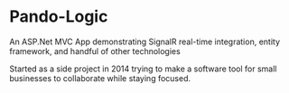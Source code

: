 Pando-Logic
===========
An ASP.Net MVC App demonstrating SignalR real-time integration, entity framework, and handful of other technologies

Started as a side project in 2014 trying to make a software tool for small businesses to collaborate while staying focused.
